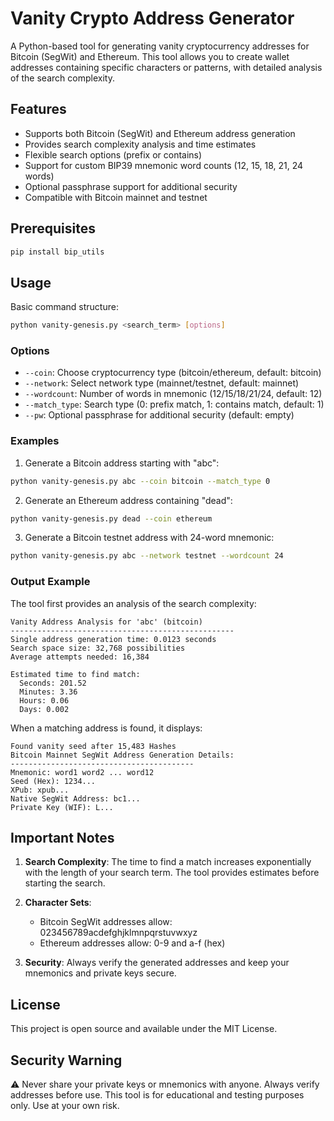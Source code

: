 # Vanity Crypto Address Generator

A Python-based tool for generating vanity cryptocurrency addresses for Bitcoin (SegWit) and Ethereum. This tool allows you to create wallet addresses containing specific characters or patterns, with detailed analysis of the search complexity.

## Features

- Supports both Bitcoin (SegWit) and Ethereum address generation
- Provides search complexity analysis and time estimates
- Flexible search options (prefix or contains)
- Support for custom BIP39 mnemonic word counts (12, 15, 18, 21, 24 words)
- Optional passphrase support for additional security
- Compatible with Bitcoin mainnet and testnet

## Prerequisites

```bash
pip install bip_utils
```

## Usage

Basic command structure:
```bash
python vanity-genesis.py <search_term> [options]
```

### Options

- `--coin`: Choose cryptocurrency type (bitcoin/ethereum, default: bitcoin)
- `--network`: Select network type (mainnet/testnet, default: mainnet)
- `--wordcount`: Number of words in mnemonic (12/15/18/21/24, default: 12)
- `--match_type`: Search type (0: prefix match, 1: contains match, default: 1)
- `--pw`: Optional passphrase for additional security (default: empty)

### Examples

1. Generate a Bitcoin address starting with "abc":
```bash
python vanity-genesis.py abc --coin bitcoin --match_type 0
```

2. Generate an Ethereum address containing "dead":
```bash
python vanity-genesis.py dead --coin ethereum
```

3. Generate a Bitcoin testnet address with 24-word mnemonic:
```bash
python vanity-genesis.py abc --network testnet --wordcount 24
```

### Output Example

The tool first provides an analysis of the search complexity:
```
Vanity Address Analysis for 'abc' (bitcoin)
--------------------------------------------------
Single address generation time: 0.0123 seconds
Search space size: 32,768 possibilities
Average attempts needed: 16,384

Estimated time to find match:
  Seconds: 201.52
  Minutes: 3.36
  Hours: 0.06
  Days: 0.002
```

When a matching address is found, it displays:
```
Found vanity seed after 15,483 Hashes
Bitcoin Mainnet SegWit Address Generation Details:
-----------------------------------------
Mnemonic: word1 word2 ... word12
Seed (Hex): 1234...
XPub: xpub...
Native SegWit Address: bc1...
Private Key (WIF): L...
```

## Important Notes

1. **Search Complexity**: The time to find a match increases exponentially with the length of your search term. The tool provides estimates before starting the search.

2. **Character Sets**:
   - Bitcoin SegWit addresses allow: 023456789acdefghjklmnpqrstuvwxyz
   - Ethereum addresses allow: 0-9 and a-f (hex)

3. **Security**: Always verify the generated addresses and keep your mnemonics and private keys secure.

## License

This project is open source and available under the MIT License.

## Security Warning

⚠️ Never share your private keys or mnemonics with anyone. Always verify addresses before use. This tool is for educational and testing purposes only. Use at your own risk.

